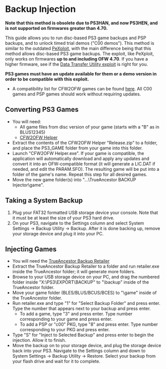 # Backup Injection

**Note that this method is obsolete due to PS3HAN, and now PS3HEN, and is not supported on firmwares greater than 4.70.**

This guide allows you to run disc-based PS3 game backups and PSP backups, and to unlock timed trial demos \("C00 demos"\). This method is similar to the outdated [PeXploit](backup-injection.md), with the main difference being that this method allows disc-based PS3 game backups. The exploit, like PeXploit, only works on firmwares **up to and including OFW 4.70**. If you have a higher firmware, see if the [Data Transfer Utility exploit](dtu.md) is right for you.

**PS3 games must have an update available for them or a demo version in order to be compatible with this exploit.**

* A compatibility list for CFW2OFW games can be found [here](http://www.psdevwiki.com/ps3/CFW2OFW_Compatibility_List). All C00 games and PSP games should work without requiring updates.

## Converting PS3 Games

* You will need:
  * All game files from disc version of your game \(starts with a "B" as in BLUS12345\)
  * [CFW2OFW Helper](https://github.com/friendlyanon/CFW2OFW-Helper/releases)
* Extract the contents of the CFW2OFW Helper "Release.zip" to a folder, and place the PS3\_GAME folder from your game into this folder.
* Launch "CFW2OFW Helper.exe". If your game is compatible, the application will automatically download and apply any updates and convert it into an OFW-compatible format \(it will generate a LIC.DAT if needed, and edit the PARAM.SFO\). The resulting game will be put into a folder of the game's name. Repeat this step for all desired games.
* Move the new game folder\(s\) into "...\TrueAncestor BACKUP Injector\game".

## Taking a System Backup

1. Plug your FAT32 formatted USB storage device your console. Note that it must be at least the size of your PS3 hard drive.
2. On your PS3, navigate to the Settings column and select System Settings → Backup Utility → Backup. After it is done backing up, remove your storage device and plug it into your PC.

## Injecting Games

* You will need the [TrueAncestor Backup Retailer](http://www.mediafire.com/file/xmo3lsx6dzde659/TrueAncestor_BACKUP_Retailer_v2.20.zip)
* Extract the TrueAncestor Backup Retailer to a folder and run retailer.exe inside the TrueAncestor folder; it will generate more folders.
* Browse to your USB storage device on your PC, and drag the numbered folder inside "X:\PS3\EXPORT\BACKUP\" to "\backup\" inside of the TrueAncestor folder.
* Move your game folder \(BLES/BLUS/BCUS/BCES\) to "\game\" inside of the TrueAncestor folder.
* Run retailer.exe and type "1" for "Select Backup Folder" and press enter. Type the number that appears next to your backup and press enter.
  * To add a game, type "3" and press enter. Type number corresponding to your game and press enter.
  * To add a PSP or "c00" PKG, type "8" and press enter. Type number corresponding to your PKG and press enter.
* Type "S" for "Inject to Selected Backup" and press enter to begin the injection. Allow it to finish.
* Move the backup on to your storage device, and plug the storage device back into your PS3. Navigate to the Settings column and down to System Settings → Backup Utility → Restore. Select your backup from your flash drive and wait for it to complete.

